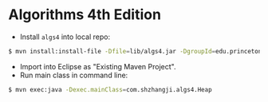 Algorithms 4th Edition
======================

* Install `algs4` into local repo:

```bash
$ mvn install:install-file -Dfile=lib/algs4.jar -DgroupId=edu.princeton.cs -DartifactId=algs4 -Dpackaging=jar -Dversion=1.0.0
```

* Import into Eclipse as "Existing Maven Project".
* Run main class in command line:

```bash
$ mvn exec:java -Dexec.mainClass=com.shzhangji.algs4.Heap
```
